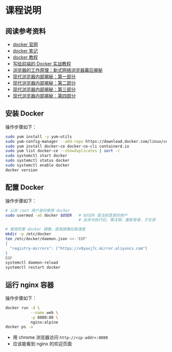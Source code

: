 # 课程说明

## 阅读参考资料

- [docker 官网](https://www.docker.com/)
- [docker 笔记](http://note.wangding.co/linux/docker.html)
- [docker 教程](http://c.biancheng.net/docker/)
- [写给前端的 Docker 实战教程](http://pea3nut.blog/e1200)
- [浏览器的工作原理：新式网络浏览器幕后揭秘](https://www.html5rocks.com/zh/tutorials/internals/howbrowserswork/)
- [现代浏览器内部揭秘：第一部分](https://juejin.cn/post/6844903679389073415)
- [现代浏览器内部揭秘：第二部分](https://juejin.cn/post/6844903692890537992)
- [现代浏览器内部揭秘：第三部分](https://juejin.cn/post/6844903692894732295)
- [现代浏览器内部揭秘：第四部分](https://juejin.cn/post/6844903695600058375)

## 安装 Docker

操作步骤如下：

```bash
sudo yum install -y yum-utils
sudo yum-config-manager --add-repo https://download.docker.com/linux/centos/docker-ce.repo
sudo yum install docker-ce docker-ce-cli containerd.io
sudo yum list docker-ce --showduplicates | sort -r
sudo systemctl start docker
sudo systemctl status docker
sudo systemctl enable docker
docker version
```

## 配置 Docker

操作步骤如下：

```bash
# 以非 root 用户身份使用 docker
sudo usermod -aG docker $USER   # $USER 是当前登录的用户
                                # 此命令执行后，需注销，重新登录，才生效

# 使用阿里 docker 镜像，提高镜像拉取速度
mkdir -p /etc/docker
tee /etc/docker/daemon.json <<-'EOF'
{
  "registry-mirrors": ["https://v0yaxj7c.mirror.aliyuncs.com"]
}
EOF
systemctl daemon-reload
systemctl restart docker
```

## 运行 nginx 容器

操作步骤如下：

```bash
docker run -d \
           --name web \
           -p 8080:80 \
           nginx:alpine
docker ps -a
```
- 用 chrome 浏览器访问 `http://<ip-addr>:8080`
- 应该能看到 nginx 的欢迎页面


